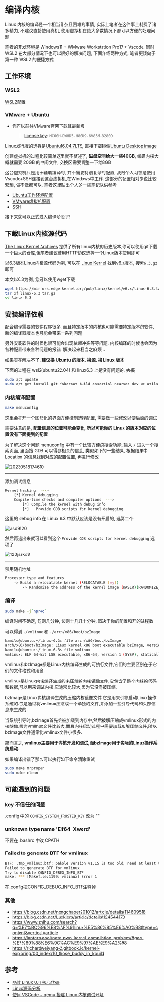 
# 编译内核

Linux 内核的编译是一个相当复杂且困难的事情, 实际上笔者在这件事上耗费了诸多精力, 不建议直接使用真机, 使用虚拟机在绝大多数情况下都可以方便的处理问题

笔者的开发环境是 Windows11 + WMware Workstation Pro17 + Vscode. 同时 WSL2 在大部分情况下也可以很好的解决问题, 下面介绍两种方式, 笔者更倾向于第一种 WSL2 的便捷方式

## 工作环境

### WSL2

[WSL2配置](https://luzhixing12345.github.io/2022/10/06/%E7%8E%AF%E5%A2%83%E9%85%8D%E7%BD%AE/WSL2%E9%85%8D%E7%BD%AE/)

### VMware + Ubuntu

- 您可以前往[VMware官网](https://www.vmware.com/products/workstation-pro.html)下载其最新版

  > [license key](https://gist.github.com/PurpleVibe32/30a802c3c8ec902e1487024cdea26251): `MC60H-DWHD5-H80U9-6V85M-8280D`

Linux发行版的选择是[Ubuntu16.04.7LTS](https://releases.ubuntu.com/16.04/), 直接下载镜像[Ubuntu Desktop image](https://releases.ubuntu.com/16.04/ubuntu-16.04.7-desktop-amd64.iso)

创建虚拟机的过程比较简单这里就不赘述了, **磁盘空间给大一些40GB**, 编译内核大概就需要 20GB 的中间文件, 交换区需要调整一下给8GB

这台虚拟机只是用于辅助编译的, 并不需要特别复杂的配置, 我的个人习惯是使用Vscode+SSH连接到这台虚拟机,在Windows中工作. 这部分的配置相对来说比较繁琐, 做不做都可以, 笔者这里贴出个人的一些笔记以供参考

- [Ubuntu工作环境配置](https://luzhixing12345.github.io/2022/11/15/%E7%8E%AF%E5%A2%83%E9%85%8D%E7%BD%AE/Ubuntu%E5%B7%A5%E4%BD%9C%E7%8E%AF%E5%A2%83%E9%85%8D%E7%BD%AE/)
- [VMware虚拟机配置](https://luzhixing12345.github.io/2023/02/28/%E7%8E%AF%E5%A2%83%E9%85%8D%E7%BD%AE/VMware%E8%99%9A%E6%8B%9F%E6%9C%BA%E9%85%8D%E7%BD%AE/)
- [SSH](https://luzhixing12345.github.io/2023/02/28/%E6%9C%8D%E5%8A%A1%E5%99%A8/SSH/)

接下来就可以正式进入编译阶段了!

## 下载Linux内核源代码

[The Linux Kernel Archives](https://www.kernel.org/) 提供了所有Linux内核的历史版本,你可以使用git下载一个巨大的仓库,但笔者建议使用HTTP协议选择一个Linux版本使用即可

以6.3版本Linux内核源代码为例, 可以在 [Linux Kernel](https://mirrors.edge.kernel.org/pub/linux/kernel/) 找到v6.x版本, 搜索`6.3.gz` 即可

本文以6.3为例, 您可以使用wget下载

```bash
wget https://mirrors.edge.kernel.org/pub/linux/kernel/v6.x/linux-6.3.tar.gz
tar xf linux-6.3.tar.gz
cd linux-6.3
```

## 安装编译依赖

配合编译需要的软件程序很多, 而且特定版本的内核也可能需要特定版本的软件, 新的编译器版本也可能会带来一系列问题

另外安装软件的时候也很可能会出现依赖冲突等等问题, 内核编译的时候也会因为各种配置带来各种问题的报错, 解决起来相当之麻烦...

如果实在解决不了, **建议换 Ubuntu 的版本, 换源, 换 Linux 版本**

下面的过程在 wsl2(ubuntu22.04) 和 linux6.3 上是没有问题的, ~~大概~~

```bash
sudo apt update
sudo apt-get install git fakeroot build-essential ncurses-dev xz-utils libssl-dev bc flex libelf-dev bison vim
```

### 内核编译配置

```bash
make menuconfig
```

这里会打开一个图形化的界面方便控制选择配置, 需要做一些修改以便后面的调试

需要注意的是, **配置信息的位置可能会变化, 所以可能你的 Linux 的版本对应的位置没有下面提到的配置**

为了解决这个问题 menuconfig 中有一个比较方便的搜索功能, 输入 `/` 进入一个搜索页面, 里面搜 GDB 可以得到相关的信息, 类似如下的一些结果, 根据结果中 Location 的信息找到对应的配置位置, 再进行修改

![20230518174610](https://raw.githubusercontent.com/learner-lu/picbed/master/20230518174610.png)

---

添加调试信息

```bash
Kernel hacking  --->
    [*] Kernel debugging
    Compile-time checks and compiler options  --->
        [*] Compile the kernel with debug info
        [*]   Provide GDB scripts for kernel debugging
```

这里的 debug info 在 Linux 6.3 中默认应该是没有开启的, 选第二个

![asd9120](https://raw.githubusercontent.com/learner-lu/picbed/master/asd9120.png)

然后再退出来就可以看到这个 `Provide GDB scripts for kernel debugging` 选项了

![123jaskd9](https://raw.githubusercontent.com/learner-lu/picbed/master/123jaskd9.png)

---

禁用随机地址

```bash
Processor type and features
    -> Build a relocatable kernel (RELOCATABLE [=y])
        -> Randomize the address of the kernel image (KASLR)(RANDOMIZE_BASE [=y])
```

### 编译

```bash
sudo make -j`nproc`
```

编译时间不确定, 短则几分钟, 长则十几几十分钟, 取决于你的配置和开的进程数

可以得到 `./vmlinux` 和 `./arch/x86/boot/bzImage`

```bash
kamilu@ubuntu:~/linux-6.3$ file arch/x86/boot/bzImage
arch/x86/boot/bzImage: Linux kernel x86 boot executable bzImage, version 6.3.0 (root@LZX) #2 SMP PREEMPT_DYNAMIC Thu May 18 15:41:30 CST 2023, RO-rootFS, swap_dev 0XB, Normal VGA
kamilu@ubuntu:~/linux-6.3$ file vmlinux
vmlinux: ELF 64-bit LSB executable, x86-64, version 1 (SYSV), statically linked, BuildID[sha1]=6c316013c1f8a649bad42cf882afd88a31e93c64, with debug_info, not stripped
```

vmlinux和bzImage都是Linux内核编译生成的可执行文件,它们的主要区别在于它们的文件格式和用途.

vmlinux是Linux内核编译生成的未压缩的内核镜像文件,它包含了整个内核的代码和数据,可以用来调试内核.它通常比较大,因为它没有被压缩.

bzImage是Linux内核编译生成的压缩内核镜像文件,它是用来引导启动Linux操作系统的.它是通过将vmlinux压缩成一个单独的文件,并添加一些引导代码和头部信息来生成的.

当系统引导时,bzImage首先会被加载到内存中,然后被解压缩成vmlinux形式的内核映像.因为vmlinux文件比较大,而且内核启动过程中需要加载和解压缩文件,所以bzImage文件通常比vmlinux文件小很多.

简而言之, **vmlinux主要用于内核开发和调试,而bzImage用于实际的Linux操作系统启动.**

如果编译出错了那么可以执行如下命令清除重试

```bash
sudo make mrproper
sudo make clean
```

## 可能遇到的问题

### key 不信任的问题

.config 中的 `CONFIG_SYSTEM_TRUSTED_KEY` 改为 ""

### unknown type name 'Elf64_Xword'

不要在 .bashrc 中改 CPATH

### Failed to generate BTF for vmlinux

```bash
BTF: .tmp_vmlinux.btf: pahole version v1.15 is too old, need at least v1.16
Failed to generate BTF for vmlinux
Try to disable CONFIG_DEBUG_INFO_BTF
make: *** [Makefile:1199: vmlinux] Error 1
```

在.config把CONFIG_DEBUG_INFO_BTF注释掉

### 其他

- https://blog.csdn.net/nongchaoer201012/article/details/114609518
- https://blog.csdn.net/Luckiers/article/details/124544179
- https://www.zhihu.com/search?q=%E7%BC%96%E8%AF%91linux%E5%86%85%E6%A0%B8&type=content&vertical=article
- https://lantern.cool/note-pwn-kernel-compilation-problem/#gcc-%E7%89%88%E6%9C%AC%E9%97%AE%E9%A2%98
- https://richardweiyang-2.gitbook.io/kernel-exploring/00_index/10_those_buddy_in_kbuild

## 参考

- [品读 Linux 0.11 核心代码](https://github.com/dibingfa/flash-linux0.11-talk)
- [Linux源码分析](https://github.com/liexusong/linux-source-code-analyze)
- [使用 VSCode + qemu 搭建 Linux 内核调试环境](https://howardlau.me/programming/debugging-linux-kernel-with-vscode-qemu.html)